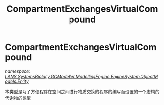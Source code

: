 ﻿---
title: CompartmentExchangesVirtualCompound
---

# CompartmentExchangesVirtualCompound
_namespace: [LANS.SystemsBiology.GCModeller.ModellingEngine.EngineSystem.ObjectModels.Entity](N-LANS.SystemsBiology.GCModeller.ModellingEngine.EngineSystem.ObjectModels.Entity.html)_

本类型是为了方便程序在空间之间进行物质交换的程序的编写而设置的一个虚构的代谢物的类型




